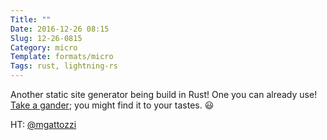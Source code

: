 ```yaml
---
Title: ""
Date: 2016-12-26 08:15
Slug: 12-26-0815
Category: micro
Template: formats/micro
Tags: rust, lightning-rs
---
```


Another static site generator being build in Rust! One you can already use! [Take a gander][cobalt]; you might find it to your tastes. 😃

[cobalt]: https://github.com/cobalt-org/cobalt.rs "Cobalt.rs"

HT: [\@mgattozzi](https://twitter.com/mgattozzi/status/813219546924453888)